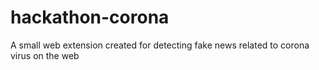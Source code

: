 # hackathon-corona

A small web extension created for detecting fake news related to corona virus on the web
